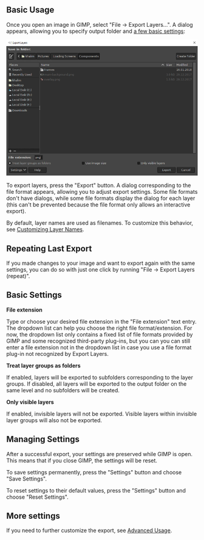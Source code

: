 Basic Usage
-----------

Once you open an image in GIMP, select "File → Export Layers...".
A dialog appears, allowing you to specify output folder and [a few basic settings](#basic-settings):

![Dialog for basic usage of Export Layers](../images/screenshot_dialog_basic_usage.png)

To export layers, press the "Export" button.
A dialog corresponding to the file format appears, allowing you to adjust export settings.
Some file formats don't have dialogs, while some file formats display the dialog for each layer (this can't be prevented because the file format only allows an interactive export).

By default, layer names are used as filenames.
To customize this behavior, see [Customizing Layer Names](Advanced-Usage.md#customizing-layer-names).


Repeating Last Export
---------------------

If you made changes to your image and want to export again with the same settings, you can do so with just one click by running "File → Export Layers (repeat)".


Basic Settings
--------------

**File extension**

Type or choose your desired file extension in the "File extension" text entry.
The dropdown list can help you choose the right file format/extension.
For now, the dropdown list only contains a fixed list of file formats provided by GIMP and some recognized third-party plug-ins, but you can you can still enter a file extension not in the dropdown list in case you use a file format plug-in not recognized by Export Layers.

**Treat layer groups as folders**

If enabled, layers will be exported to subfolders corresponding to the layer groups.
If disabled, all layers will be exported to the output folder on the same level and no subfolders will be created.

**Only visible layers**

If enabled, invisible layers will not be exported.
Visible layers within invisible layer groups will also not be exported.


Managing Settings
-----------------

After a successful export, your settings are preserved while GIMP is open.
This means that if you close GIMP, the settings will be reset.

To save settings permanently, press the "Settings" button and choose "Save Settings".

To reset settings to their default values, press the "Settings" button and choose "Reset Settings".


More settings
-------------

If you need to further customize the export, see [Advanced Usage](Advanced-Usage.md).
